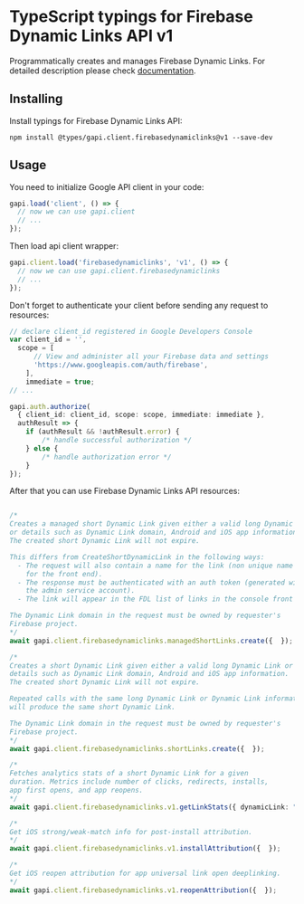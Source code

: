 # TypeScript typings for Firebase Dynamic Links API v1

Programmatically creates and manages Firebase Dynamic Links.
For detailed description please check [documentation](https://firebase.google.com/docs/dynamic-links/).

## Installing

Install typings for Firebase Dynamic Links API:

```
npm install @types/gapi.client.firebasedynamiclinks@v1 --save-dev
```

## Usage

You need to initialize Google API client in your code:

```typescript
gapi.load('client', () => {
  // now we can use gapi.client
  // ...
});
```

Then load api client wrapper:

```typescript
gapi.client.load('firebasedynamiclinks', 'v1', () => {
  // now we can use gapi.client.firebasedynamiclinks
  // ...
});
```

Don't forget to authenticate your client before sending any request to resources:

```typescript
// declare client_id registered in Google Developers Console
var client_id = '',
  scope = [ 
      // View and administer all your Firebase data and settings
      'https://www.googleapis.com/auth/firebase',
    ],
    immediate = true;
// ...

gapi.auth.authorize(
  { client_id: client_id, scope: scope, immediate: immediate },
  authResult => {
    if (authResult && !authResult.error) {
        /* handle successful authorization */
    } else {
        /* handle authorization error */
    }
});
```

After that you can use Firebase Dynamic Links API resources:

```typescript

/*
Creates a managed short Dynamic Link given either a valid long Dynamic Link
or details such as Dynamic Link domain, Android and iOS app information.
The created short Dynamic Link will not expire.

This differs from CreateShortDynamicLink in the following ways:
  - The request will also contain a name for the link (non unique name
    for the front end).
  - The response must be authenticated with an auth token (generated with
    the admin service account).
  - The link will appear in the FDL list of links in the console front end.

The Dynamic Link domain in the request must be owned by requester's
Firebase project.
*/
await gapi.client.firebasedynamiclinks.managedShortLinks.create({  });

/*
Creates a short Dynamic Link given either a valid long Dynamic Link or
details such as Dynamic Link domain, Android and iOS app information.
The created short Dynamic Link will not expire.

Repeated calls with the same long Dynamic Link or Dynamic Link information
will produce the same short Dynamic Link.

The Dynamic Link domain in the request must be owned by requester's
Firebase project.
*/
await gapi.client.firebasedynamiclinks.shortLinks.create({  });

/*
Fetches analytics stats of a short Dynamic Link for a given
duration. Metrics include number of clicks, redirects, installs,
app first opens, and app reopens.
*/
await gapi.client.firebasedynamiclinks.v1.getLinkStats({ dynamicLink: "dynamicLink",  });

/*
Get iOS strong/weak-match info for post-install attribution.
*/
await gapi.client.firebasedynamiclinks.v1.installAttribution({  });

/*
Get iOS reopen attribution for app universal link open deeplinking.
*/
await gapi.client.firebasedynamiclinks.v1.reopenAttribution({  });
```
